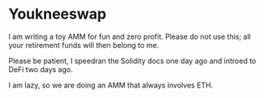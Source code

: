 # Youkneeswap

I am writing a toy AMM for fun and zero profit. Please do not use this; all
your retirement funds will then belong to me.

Please be patient, I speedran the Solidity docs one day ago and introed to DeFi
two days ago.

I am lazy, so we are doing an AMM that always involves ETH.
